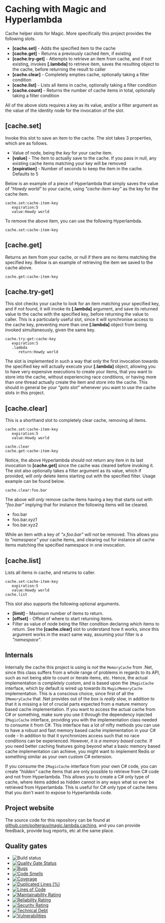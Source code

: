 
# Caching with Magic and Hyperlambda

Cache helper slots for Magic. More specifically this project provides the following slots.

* __[cache.set]__ - Adds the specified item to the cache
* __[cache.get]__ - Returns a previously cached item, if existing
* __[cache.try-get]__ - Attempts to retrieve an item from cache, and if not existing, invokes __[.lambda]__ to retrieve item, saves the resulting object to the cache, before returning the result to caller
* __[cache.clear]__ - Completely empties cache, optionally taking a filter condition
* __[cache.list]__ - Lists all items in cache, optionally taking a filter condition
* __[cache.count]__ - Returns the number of cache items in total, optionally taking a filter condition

All of the above slots requires a key as its value, and/or a filter argument as the value of the identity node
for the invocation of the slot.

## [cache.set]

Invoke this slot to save an item to the cache. The slot takes 3 properties, which are as follows.

* Value of node, being the _key_ for your cache item.
* __[value]__ - The item to actually save to the cache. If you pass in null, any existing cache items matching your key will be removed
* __[expiration]__ - Number of seconds to keep the item in the cache. Defaults to 5

Below is an example of a piece of Hyperlambda that simply saves the value of _"Howdy world"_ to your
cache, using _"cache-item-key"_ as the key for the cache item.

```
cache.set:cache-item-key
   expiration:5
   value:Howdy world
```

To remove the above item, you can use the following Hyperlambda.

```
cache.set:cache-item-key
```

## [cache.get]

Returns an item from your cache, or null if there are no items matching the specified key. Below is an
example of retrieving the item we saved to the cache above.

```
cache.get:cache-item-key
```

## [cache.try-get]

This slot checks your cache to look for an item matching your specified key, and if not found, it will
invoke its **[.lambda]** argument, and save its returned value to the cache with the specified key,
before returning the value to caller. This is a particularly useful slot, since it will synchronise
access to the cache key, preventing more than one **[.lambda]** object from being invoked simultaneously,
given the same key.

```
cache.try-get:cache-key
   expiration:5
   .lambda
      return:Howdy world
```

The slot is implemented in such a way that only the first invocation towards the specified key
will actually execute your **[.lambda]** object, allowing you to have very expensive executions
to create your items, that you want to store into the cache, without experiencing race conditions,
or having more than one thread actually create the item and store into the cache. This should in
general be your _"goto slot"_ whenever you want to use the cache slots in this project.

## [cache.clear]

This is a shorthand slot to completely clear cache, removing all items.

```
cache.set:cache-item-key
   expiration:5
   value:Howdy world

cache.clear
cache.get:cache-item-key
```

Notice, the above Hyperlambda should not return any item in its last invocation to **[cache.get]**
since the cache was cleared before invoking it. The slot also optionally takes a filter argument
as its value, which if provided, will _only_ delete items starting out with the specified filter.
Usage example can be found below.

```
cache.clear:foo.bar
```

The above will _only_ remove cache items having a key that starts out with _"foo.bar"_ implying
that for instance the following items will be cleared.

* foo.bar
* foo.bar.xyz1
* foo.bar.xyz2

While an item with a key of _"x.foo.bar"_ will _not_ be removed. This allows you to _"namespace"_
your cache items, and clearing out for instance all cache items matching the specified namespace
in one invocation.

## [cache.list]

Lists all items in cache, and returns to caller.

```
cache.set:cache-item-key
   expiration:5
   value:Howdy world
cache.list
```

This slot also supports the following optional arguments.

* __[limit]__ - Maximum number of items to return.
* __[offset]__ - Offset of where to start returning items.
* Filter as value of node being the filter condition declaring which items to return. See the __[cache.clear]__ slot to understand how it works, since this argument works in the exact same way, assuming your filter is a _"namespace"_.

## Internals

Internally the cache this project is using is _not_ the `MemoryCache` from .Net, since this class
suffers from a whole range of problems in regards to its API, such as not being able to count or
iterate items, etc. Hence, the actual implementation is _completely custom_, and is based upon
the `IMagicCache` interface, which by default is wired up towards its `MagicMemoryCache`
implementation. This is a conscious choice, since first of all the `IMemoryCache` that .Net
provides out of the box is _really_ slow, in addition to that it is missing a _lot_ of crucial
parts expected from a mature memory based cache implementation.
If you want to access the actual cache from C# or something, make sure you use it through the dependency
injected `IMagicCache` interface, providing you with the implementation class needed to consume
it from C#. This interface has a lot of nifty methods you can use to have a robust and fast memory
based cache implementation in your C# code - In addition to that it synchronizes access such that
no race conditions can be experienced. However, _it is a memory based cache_. If you need better
caching features going beyond what a basic memory based cache implementation can achieve, you might
want to implement Redis or something similar as your own custom C# extension.

If you consume the `IMagicCache` interface from your own C# code, you can create _"hidden"_
cache items that are only possible to retrieve from C# code and not from Hyperlambda. This allows
you to create a C# only type of cache, where items added as hidden cannot in any ways what so ever
be retrieved from Hyperlambda. This is useful for C# only type of cache items that you don't want to
expose to Hyperlambda code.

## Project website

The source code for this repository can be found at [github.com/polterguy/magic.lambda.caching](https://github.com/polterguy/magic.lambda.caching), and you can provide feedback, provide bug reports, etc at the same place.

## Quality gates

- ![Build status](https://github.com/polterguy/magic.lambda.caching/actions/workflows/build.yaml/badge.svg)
- [![Quality Gate Status](https://sonarcloud.io/api/project_badges/measure?project=polterguy_magic.lambda.caching&metric=alert_status)](https://sonarcloud.io/dashboard?id=polterguy_magic.lambda.caching)
- [![Bugs](https://sonarcloud.io/api/project_badges/measure?project=polterguy_magic.lambda.caching&metric=bugs)](https://sonarcloud.io/dashboard?id=polterguy_magic.lambda.caching)
- [![Code Smells](https://sonarcloud.io/api/project_badges/measure?project=polterguy_magic.lambda.caching&metric=code_smells)](https://sonarcloud.io/dashboard?id=polterguy_magic.lambda.caching)
- [![Coverage](https://sonarcloud.io/api/project_badges/measure?project=polterguy_magic.lambda.caching&metric=coverage)](https://sonarcloud.io/dashboard?id=polterguy_magic.lambda.caching)
- [![Duplicated Lines (%)](https://sonarcloud.io/api/project_badges/measure?project=polterguy_magic.lambda.caching&metric=duplicated_lines_density)](https://sonarcloud.io/dashboard?id=polterguy_magic.lambda.caching)
- [![Lines of Code](https://sonarcloud.io/api/project_badges/measure?project=polterguy_magic.lambda.caching&metric=ncloc)](https://sonarcloud.io/dashboard?id=polterguy_magic.lambda.caching)
- [![Maintainability Rating](https://sonarcloud.io/api/project_badges/measure?project=polterguy_magic.lambda.caching&metric=sqale_rating)](https://sonarcloud.io/dashboard?id=polterguy_magic.lambda.caching)
- [![Reliability Rating](https://sonarcloud.io/api/project_badges/measure?project=polterguy_magic.lambda.caching&metric=reliability_rating)](https://sonarcloud.io/dashboard?id=polterguy_magic.lambda.caching)
- [![Security Rating](https://sonarcloud.io/api/project_badges/measure?project=polterguy_magic.lambda.caching&metric=security_rating)](https://sonarcloud.io/dashboard?id=polterguy_magic.lambda.caching)
- [![Technical Debt](https://sonarcloud.io/api/project_badges/measure?project=polterguy_magic.lambda.caching&metric=sqale_index)](https://sonarcloud.io/dashboard?id=polterguy_magic.lambda.caching)
- [![Vulnerabilities](https://sonarcloud.io/api/project_badges/measure?project=polterguy_magic.lambda.caching&metric=vulnerabilities)](https://sonarcloud.io/dashboard?id=polterguy_magic.lambda.caching)
